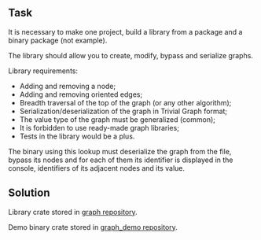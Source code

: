 ## Task
It is necessary to make one project, build a library from a package and a binary package (not
example).

The library should allow you to create, modify, bypass and serialize
graphs.

Library requirements:
- Adding and removing a node;
- Adding and removing oriented edges;
- Breadth traversal of the top of the graph (or any other algorithm);
- Serialization/deserialization of the graph in Trivial Graph format;
- The value type of the graph must be generalized (common);
- It is forbidden to use ready-made graph libraries;
- Tests in the library would be a plus.

The binary using this lookup must deserialize the graph from the file, bypass
its nodes and for each of them its identifier is displayed in the console,
identifiers of its adjacent nodes and its value.

## Solution
Library crate stored in [graph repository](https://github.com/usrsem/graph).

Demo binary crate stored in [graph_demo repository](https://github.com/usrsem/graph_demo).
